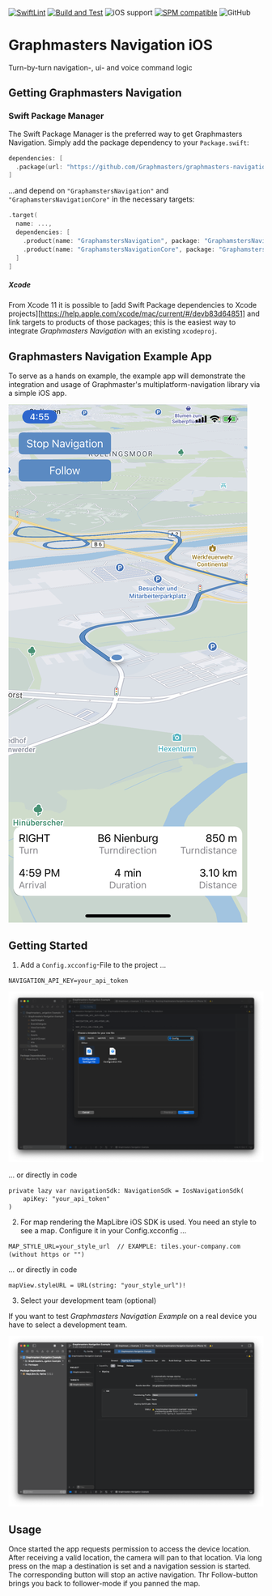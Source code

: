 [![SwiftLint](https://github.com/Graphmasters/graphmasters-navigation-ios/actions/workflows/ios_swift_lint.yml/badge.svg?style=flat)](https://github.com/Graphmasters/graphmasters-navigation-ios/actions/workflows/ios_swift_lint.yml)
[![Build and Test](https://github.com/Graphmasters/graphmasters-navigation-ios/actions/workflows/ios_xcode_example_build.yml/badge.svg)](https://github.com/Graphmasters/graphmasters-navigation-ios/actions/workflows/ios_xcode_example_build.yml)
![iOS support](https://img.shields.io/badge/iOS-11.0-blue.svg?logo=apple&style=flat)
[![SPM compatible](https://img.shields.io/badge/SPM-compatible-4BC51D.svg?style=flat)](https://swift.org/package-manager/)
![GitHub](https://img.shields.io/github/license/graphmasters/graphmasters-navigation-ios)

# Graphmasters Navigation iOS

Turn-by-turn navigation-, ui- and voice command logic

## Getting Graphmasters Navigation

### Swift Package Manager

The Swift Package Manager is the preferred way to get Graphmasters Navigation. Simply add the
package dependency to your `Package.swift`:

```swift
dependencies: [
  .package(url: "https://github.com/Graphmasters/graphmasters-navigation-ios", from: "0.0.1")
]
```

...and depend on `"GraphamstersNavigation"` and `"GraphamstersNavigationCore"` in the necessary targets:

```swift
.target(
  name: ...,
  dependencies: [
    .product(name: "GraphamstersNavigation", package: "GraphamstersNavigation"),
    .product(name: "GraphamstersNavigationCore", package: "GraphamstersNavigation")
  ]
]
```

##### Xcode

From Xcode 11 it is possible to [add Swift Package dependencies to Xcode
projects][https://help.apple.com/xcode/mac/current/#/devb83d64851] and link targets to products of those packages; this is the
easiest way to integrate *Graphmasters Navigation* with an existing `xcodeproj`.

## Graphmasters Navigation Example App

To serve as a hands on example, the example app will demonstrate the integration and usage of Graphmaster's multiplatform-navigation library via a simple iOS app.

<img alt="Graphmasters Navigation Example App" src="Doc/graphmasters_navigation_example_app.jpeg" />

## Getting Started

1. Add a `Config.xcconfig`-File to the project ...

```
NAVIGATION_API_KEY=your_api_token
```

<img alt="xcconfig" src="Doc/config_file.png" />

... or directly in code

```
private lazy var navigationSdk: NavigationSdk = IosNavigationSdk(
    apiKey: "your_api_token"
)
```

2. For map rendering the MapLibre iOS SDK is used. You need an style to see a map. Configure it in your Config.xcconfig ...
```
MAP_STYLE_URL=your_style_url  // EXAMPLE: tiles.your-company.com (without https or "")
```
... or directly in code
```
mapView.styleURL = URL(string: "your_style_url")! 
```

3. Select your development team (optional)

If you want to test *Graphmasters Navigation Example* on a real device you have to select a development team.

<img alt="Signing" src="Doc/development_team.png" />

## Usage
Once started the app requests permission to access the device location. After receiving a valid location, the camera will pan to that location.
Via long press on the map a destination is set and a navigation session is started.
The corresponding button will stop an active navigation. Thr Follow-button brings you back to follower-mode if you panned the map.
